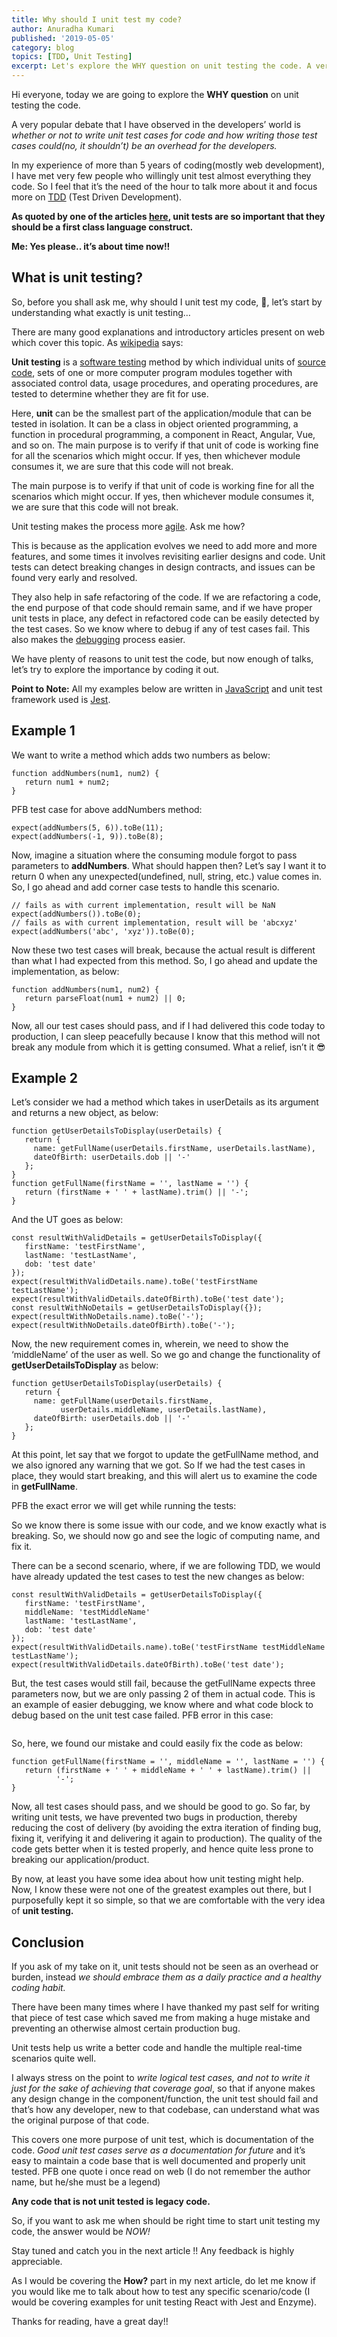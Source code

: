 ```yaml
---
title: Why should I unit test my code?
author: Anuradha Kumari
published: '2019-05-05'
category: blog
topics: [TDD, Unit Testing]
excerpt: Let's explore the WHY question on unit testing the code. A very popular debate that I have observed in the developers’ world is whether or not to write unit test cases for code and how writing those test cases could (no, it shouldn’t) be an overhead for the developers.
---
```


Hi everyone, today we are going to explore the **WHY question** on unit testing the code.

A very popular debate that I have observed in the developers’ world is *whether or not to write unit test cases for code and how writing those test cases could(no, it shouldn’t) be an overhead for the developers.*

In my experience of more than 5 years of coding(mostly web development), I have met very few people who willingly unit test almost everything they code. So I feel that it’s the need of the hour to talk more about it and focus more on [TDD](https://en.wikipedia.org/wiki/Test-driven_development) (Test Driven Development).

**As quoted by one of the articles [here](https://smartbear.com/blog/test-and-monitor/a-short-lecture-on-the-value-and-practice-of-unit/), unit tests are so important that they should be a first class language construct.**

**Me: Yes please.. it’s about time now!!**

## What is unit testing?

So, before you shall ask me, why should I unit test my code, 🤔, let’s start by understanding what exactly is unit testing…

There are many good explanations and introductory articles present on web which cover this topic. As [wikipedia](https://en.wikipedia.org/wiki/Unit_testing) says:

**Unit testing** is a [software testing](https://en.wikipedia.org/wiki/Software_testing) method by which individual units of [source code](https://en.wikipedia.org/wiki/Source_code), sets of one or more computer program modules together with associated control data, usage procedures, and operating procedures, are tested to determine whether they are fit for use.

Here, **unit** can be the smallest part of the application/module that can be tested in isolation. It can be a class in object oriented programming, a function in procedural programming, a component in React, Angular, Vue, and so on.
The main purpose is to verify if that unit of code is working fine for all the scenarios which might occur. If yes, then whichever module consumes it, we are sure that this code will not break.

The main purpose is to verify if that unit of code is working fine for all the scenarios which might occur. If yes, then whichever module consumes it, we are sure that this code will not break.

Unit testing makes the process more [agile](https://en.wikipedia.org/wiki/Agile_software_development). Ask me how?

This is because as the application evolves we need to add more and more features, and some times it involves revisiting earlier designs and code. Unit tests can detect breaking changes in design contracts, and issues can be found very early and resolved.

They also help in safe refactoring of the code. If we are refactoring a code, the end purpose of that code should remain same, and if we have proper unit tests in place, any defect in refactored code can be easily detected by the test cases. So we know where to debug if any of test cases fail. This also makes the [debugging](https://en.wikipedia.org/wiki/Debugging) process easier.

We have plenty of reasons to unit test the code, but now enough of talks, let’s try to explore the importance by coding it out.

**Point to Note:** All my examples below are written in [JavaScript](https://developer.mozilla.org/en-US/docs/Web/JavaScript) and unit test framework used is [Jest](https://jestjs.io/).

## Example 1

We want to write a method which adds two numbers as below:

```
function addNumbers(num1, num2) {
   return num1 + num2;
}
```

PFB test case for above addNumbers method:

```
expect(addNumbers(5, 6)).toBe(11);
expect(addNumbers(-1, 9)).toBe(8);
```

Now, imagine a situation where the consuming module forgot to pass parameters to **addNumbers**. What should happen then? Let’s say I want it to return 0 when any unexpected(undefined, null, string, etc.) value comes in. So, I go ahead and add corner case tests to handle this scenario.

```
// fails as with current implementation, result will be NaN
expect(addNumbers()).toBe(0);
// fails as with current implementation, result will be 'abcxyz' expect(addNumbers('abc', 'xyz')).toBe(0);
```

Now these two test cases will break, because the actual result is different than what I had expected from this method. So, I go ahead and update the implementation, as below:

```
function addNumbers(num1, num2) {
   return parseFloat(num1 + num2) || 0;
}
```

Now, all our test cases should pass, and if I had delivered this code today to production, I can sleep peacefully because I know that this method will not break any module from which it is getting consumed. What a relief, isn’t it 😎

## Example 2

Let’s consider we had a method which takes in userDetails as its argument and returns a new object, as below:

```
function getUserDetailsToDisplay(userDetails) {
   return {
     name: getFullName(userDetails.firstName, userDetails.lastName),
     dateOfBirth: userDetails.dob || '-'
   };
}
function getFullName(firstName = '', lastName = '') {
   return (firstName + ' ' + lastName).trim() || '-'; 
}
```

And the UT goes as below:

```
const resultWithValidDetails = getUserDetailsToDisplay({
   firstName: 'testFirstName',
   lastName: 'testLastName', 
   dob: 'test date'
});
expect(resultWithValidDetails.name).toBe('testFirstName testLastName');
expect(resultWithValidDetails.dateOfBirth).toBe('test date');
const resultWithNoDetails = getUserDetailsToDisplay({});
expect(resultWithNoDetails.name).toBe('-');
expect(resultWithNoDetails.dateOfBirth).toBe('-');
```

Now, the new requirement comes in, wherein, we need to show the ‘middleName’ of the user as well. So we go and change the functionality of **getUserDetailsToDisplay** as below:

```
function getUserDetailsToDisplay(userDetails) {
   return {
     name: getFullName(userDetails.firstName,     
           userDetails.middleName, userDetails.lastName),
     dateOfBirth: userDetails.dob || '-'
   };
}
```

At this point, let say that we forgot to update the getFullName method, and we also ignored any warning that we got. So If we had the test cases in place, they would start breaking, and this will alert us to examine the code in **getFullName**.

PFB the exact error we will get while running the tests:

So we know there is some issue with our code, and we know exactly what is breaking. So, we should now go and see the logic of computing name, and fix it.

There can be a second scenario, where, if we are following TDD, we would have already updated the test cases to test the new changes as below:

```
const resultWithValidDetails = getUserDetailsToDisplay({
   firstName: 'testFirstName',
   middleName: 'testMiddleName'
   lastName: 'testLastName', 
   dob: 'test date'
});
expect(resultWithValidDetails.name).toBe('testFirstName testMiddleName testLastName');
expect(resultWithValidDetails.dateOfBirth).toBe('test date');
```

But, the test cases would still fail, because the getFullName expects three parameters now, but we are only passing 2 of them in actual code. This is an example of easier debugging, we know where and what code block to debug based on the unit test case failed. PFB error in this case:

<img>

So, here, we found our mistake and could easily fix the code as below:

```
function getFullName(firstName = '', middleName = '', lastName = '') {
   return (firstName + ' ' + middleName + ' ' + lastName).trim() || 
          '-';
}
```

Now, all test cases should pass, and we should be good to go. So far, by writing unit tests, we have prevented two bugs in production, thereby reducing the cost of delivery (by avoiding the extra iteration of finding bug, fixing it, verifying it and delivering it again to production). The quality of the code gets better when it is tested properly, and hence quite less prone to breaking our application/product.

By now, at least you have some idea about how unit testing might help. Now, I know these were not one of the greatest examples out there, but I purposefully kept it so simple, so that we are comfortable with the very idea of **unit testing.**

## Conclusion

If you ask of my take on it, unit tests should not be seen as an overhead or burden, instead *we should embrace them as a daily practice and a healthy coding habit.*

There have been many times where I have thanked my past self for writing that piece of test case which saved me from making a huge mistake and preventing an otherwise almost certain production bug.

Unit tests help us write a better code and handle the multiple real-time scenarios quite well.

I always stress on the point to *write logical test cases, and not to write it just for the sake of achieving that coverage goal*, so that if anyone makes any design change in the component/function, the unit test should fail and that’s how any developer, new to that codebase, can understand what was the original purpose of that code.

This covers one more purpose of unit test, which is documentation of the code. *Good unit test cases serve as a documentation for future* and it’s easy to maintain a code base that is well documented and properly unit tested.
PFB one quote i once read on web (I do not remember the author name, but he/she must be a legend)

**Any code that is not unit tested is legacy code.**

So, if you want to ask me when should be right time to start unit testing my code, the answer would be *NOW!*

Stay tuned and catch you in the next article !! Any feedback is highly appreciable.

As I would be covering the **How?** part in my next article, do let me know if you would like me to talk about how to test any specific scenario/code (I would be covering examples for unit testing React with Jest and Enzyme).

Thanks for reading, have a great day!!
